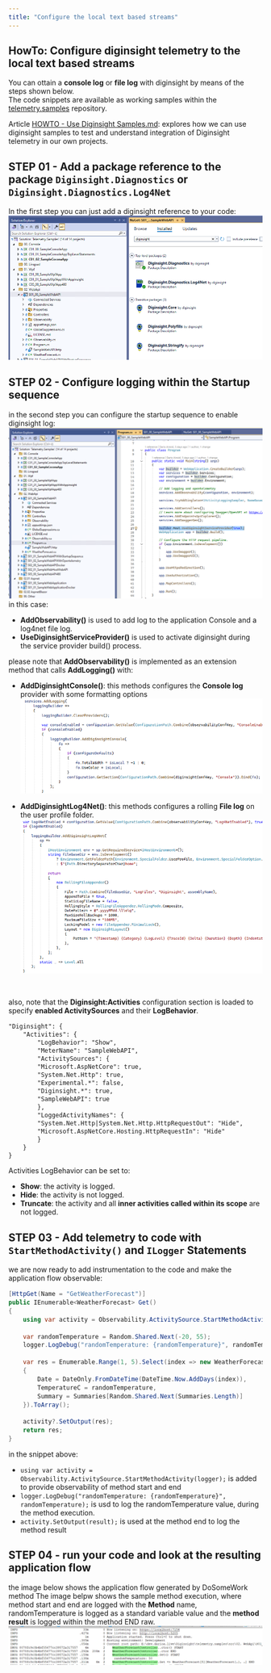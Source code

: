 ```yaml
---
title: "Configure the local text based streams"
---
```


## HowTo: Configure diginsight telemetry to the local text based streams
You can ottain a __console log__ or __file log__ with diginsight by means of the steps shown below.<br>
The code snippets are available as working samples within the [telemetry.samples](https://github.com/diginsight/telemetry.samples) repository.

Article [HOWTO - Use Diginsight Samples.md](<15.00 - HowTo - Use Diginsight Samples.md>): explores how we can use diginsight samples to test and understand integration of Diginsight telemetry in our own projects.

## STEP 01 - Add a package reference to the package `Diginsight.Diagnostics` or `Diginsight.Diagnostics.Log4Net`
In the first step you can just add a diginsight reference to your code:<br>
![alt text](<01.00 - Configure diginsight telemetry to the local text based streams/001.01 STEP1 - add reference.png>)

## STEP 02 - Configure logging within the Startup sequence
in the second step you can configure the startup sequence to enable  diginsight log:
![alt text](<01.00 - Configure diginsight telemetry to the local text based streams/002.01 STEP2 - configure logging.png>)
in this case: 
- __AddObservability()__ is used to add log to the application Console and a log4net file log.
- __UseDiginsightServiceProvider()__ is used to activate diginsight during the service provider build() process.

please note that __AddObservability()__ is implemented as an extension method that calls __AddLogging()__ with:
- __AddDiginsightConsole()__: this methods configures the __Console log__ provider with some formatting options
![alt text](<01.00 - Configure diginsight telemetry to the local text based streams/002.02 STEP2 - AddDiginsightConsole.png>)

- __AddDiginsightLog4Net()__: this methods configures a rolling __File log__ on the user profile folder.
![alt text](<01.00 - Configure diginsight telemetry to the local text based streams/002.03 STEP2 - AddDiginsightLog4Net.png>)

<br>

also, note that the __Diginsight:Activities__ configuration section is loaded to specify __enabled ActivitySources__ and their __LogBehavior__. <br>
```json#
"Diginsight": {
    "Activities": {
        "LogBehavior": "Show",
        "MeterName": "SampleWebAPI",
        "ActivitySources": {
        "Microsoft.AspNetCore": true,
        "System.Net.Http": true,
        "Experimental.*": false,
        "Diginsight.*": true,
        "SampleWebAPI": true
        },
        "LoggedActivityNames": {
        "System.Net.Http|System.Net.Http.HttpRequestOut": "Hide",
        "Microsoft.AspNetCore.Hosting.HttpRequestIn": "Hide"
        }
    }
}
```
Activities LogBehavior can be set to:
- __Show__: the activity is logged.
- __Hide__: the activity is not logged.
- __Truncate__: the activity and all __inner activities called within its scope__ are not logged.


## STEP 03 - Add telemetry to code with `StartMethodActivity()` and `ILogger` Statements
we are now ready to add instrumentation to the code and make the application flow observable:
```c#
[HttpGet(Name = "GetWeatherForecast")]
public IEnumerable<WeatherForecast> Get()
{
    using var activity = Observability.ActivitySource.StartMethodActivity(logger);

    var randomTemperature = Random.Shared.Next(-20, 55);
    logger.LogDebug("randomTemperature: {randomTemperature}", randomTemperature);

    var res = Enumerable.Range(1, 5).Select(index => new WeatherForecast
    {
        Date = DateOnly.FromDateTime(DateTime.Now.AddDays(index)),
        TemperatureC = randomTemperature,
        Summary = Summaries[Random.Shared.Next(Summaries.Length)]
    }).ToArray();

    activity?.SetOutput(res);
    return res;
}
```
in the snippet above:
- `using var activity = Observability.ActivitySource.StartMethodActivity(logger);` is added to provide observability of method start and end
- `logger.LogDebug("randomTemperature: {randomTemperature}", randomTemperature);` is usd to log the randomTemperature value, during the method execution.
- `activity.SetOutput(result);` is used at the method end to log the method result

## STEP 04 - run your code and look at the resulting application flow 
the image below shows the application flow generated by DoSomeWork method 
The image belpw shows the sample method execution, where method start and end are logged with the __Method__ name, randomTemperature is logged as a standard variable value and the __method result__ is logged within the method END raw.<br> 
![alt text](<01.00 - Configure diginsight telemetry to the local text based streams/004.01 STEP4 - AddDiginsightLog4Net.png>)
